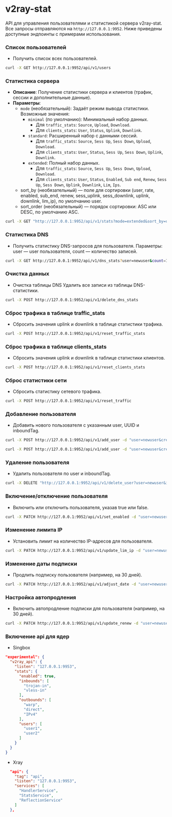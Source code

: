 # v2ray-stat

API для управления пользователями и статистикой сервера v2ray-stat. Все запросы отправляются на `http://127.0.0.1:9952`. Ниже приведены доступные эндпоинты с примерами использования.
### Список пользователей
- Получить список всех пользователей.

```bash
curl -X GET http://127.0.0.1:9952/api/v1/users
```

### Статистика сервера

- **Описание**: Получение статистики сервера и клиентов (трафик, сессии и дополнительные данные).
- **Параметры**:
  - `mode` (необязательный): Задаёт режим вывода статистики. Возможные значения:
    - `minimal` (по умолчанию): Минимальный набор данных.
      - Для `traffic_stats`: `Source`, `Upload`, `Download`.
      - Для `clients_stats`: `User`, `Status`, `Uplink`, `Downlink`.
    - `standard`: Расширенный набор с данными сессий.
      - Для `traffic_stats`: `Source`, `Sess Up`, `Sess Down`, `Upload`, `Download`.
      - Для `clients_stats`: `User`, `Status`, `Sess Up`, `Sess Down`, `Uplink`, `Downlink`.
    - `extended`: Полный набор данных.
      - Для `traffic_stats`: `Source`, `Sess Up`, `Sess Down`, `Upload`, `Download`.
      - Для `clients_stats`: `User`, `Status`, `Enabled`, `Sub end`, `Renew`, `Sess Up`, `Sess Down`, `Uplink`, `Downlink`, `Lim`, `Ips`.
  - sort_by (необязательный) — поле для сортировки (user, rate, enabled, sub_end, renew, sess_uplink, sess_downlink, uplink, downlink, lim_ip), по умолчанию user.
  - sort_order (необязательный) — порядок сортировки: ASC или DESC, по умолчанию ASC.
```bash
curl -X GET "http://127.0.0.1:9952/api/v1/stats?mode=extended&sort_by=user&sort_order=DESC"
```

### Статистика DNS
- Получить статистику DNS-запросов для пользователя. Параметры: user — user пользователя, count — количество записей.

```bash
curl -X GET http://127.0.0.1:9952/api/v1/dns_stats?user=newuser&count=10
```

### Очистка данных
- Очистка таблицы DNS
Удалить все записи из таблицы DNS-статистики.

```bash
curl -X POST http://127.0.0.1:9952/api/v1/delete_dns_stats
```

### Сброс трафика в таблице traffic_stats
- Сбросить значения uplink и downlink в таблице статистики трафика.

```bash
curl -X POST http://127.0.0.1:9952/api/v1/reset_traffic_stats
```

### Сброс трафика в таблице clients_stats
- Сбросить значения uplink и downlink в таблице статистики клиентов.

```bash
curl -X POST http://127.0.0.1:9952/api/v1/reset_clients_stats
```

### Сброс статистики сети
- Сбросить статистику сетевого трафика.

```bash
curl -X POST http://127.0.0.1:9952/api/v1/reset_traffic
```

### Добавление пользователя
- Добавить нового пользователя с указанным user, UUID и inboundTag.

```bash
curl -X POST http://127.0.0.1:9952/api/v1/add_user -d "user=newuser&credential=123e4567-e89b-12d3-a456-426614174000&inboundTag=vless-in"
```
```bash
curl -X POST http://127.0.0.1:9952/api/v1/add_user -d "user=newuser&credential=tAmkh1Sn4NbiJ3pGTF5V9kek1l5LWW&inboundTag=trojan-in"
```

### Удаление пользователя
- Удалить пользователя по user и inboundTag.

```bash
curl -X DELETE "http://127.0.0.1:9952/api/v1/delete_user?user=newuser&inboundTag=vless-in"
```

### Включение/отключение пользователя
- Включить или отключить пользователя, указав true или false.

```bash
curl -X PATCH http://127.0.0.1:9952/api/v1/set_enabled -d "user=newuser&enabled=false"
```

### Изменение лимита IP
- Установить лимит на количество IP-адресов для пользователя.

```bash
curl -X PATCH http://127.0.0.1:9952/api/v1/update_lim_ip -d "user=newuser&lim_ip=5"
```

### Изменение даты подписки
- Продлить подписку пользователя (например, на 30 дней).

```bash
curl -X PATCH http://127.0.0.1:9952/api/v1/adjust_date -d "user=newuser&sub_end=+30:0"
```

### Настройка автопродления
- Включить автопродление подписки для пользователя (например, на 30 дней).

```bash
curl -X PATCH http://127.0.0.1:9952/api/v1/update_renew -d "user=newuser&renew=30"
```

### Включение api для ядер

- Singbox
```json
"experimental": {
  "v2ray_api": {
    "listen": "127.0.0.1:9953",
    "stats": {
      "enabled": true,
      "inbounds": [
        "trojan-in",
        "vless-in"
      ],
      "outbounds": [
        "warp",
        "direct",
        "IPv4"
      ],
      "users": [
        "user1",
        "user2"
      ]
    }
  }
}
```

- Xray
```json
  "api": {
    "tag": "api",
    "listen": "127.0.0.1:9953",
    "services": [
      "HandlerService",
      "StatsService",
      "ReflectionService"
    ]
  },
```
